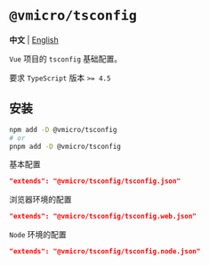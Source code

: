 # `@vmicro/tsconfig`

**中文** | [English](./README.md)

`Vue` 项目的 `tsconfig` 基础配置。

要求 `TypeScript` 版本 `>= 4.5`

## 安装

```sh
npm add -D @vmicro/tsconfig
# or
pnpm add -D @vmicro/tsconfig
```

基本配置

```json
"extends": "@vmicro/tsconfig/tsconfig.json"
```

浏览器环境的配置

```json
"extends": "@vmicro/tsconfig/tsconfig.web.json"
```

`Node` 环境的配置

```json
"extends": "@vmicro/tsconfig/tsconfig.node.json"
```
